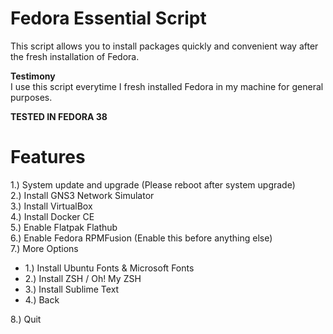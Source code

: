 # Fedora Essential Script

This script allows you to install packages quickly and convenient way after the fresh installation of Fedora.</br>

**Testimony**</br>
I use this script everytime I fresh installed Fedora in my machine for general purposes.</br>

**TESTED IN FEDORA 38**</br>

# Features

1.) System update and upgrade (Please reboot after system upgrade)</br>
2.) Install GNS3 Network Simulator</br>
3.) Install VirtualBox</br>
4.) Install Docker CE</br>
5.) Enable Flatpak Flathub</br>
6.) Enable Fedora RPMFusion (Enable this before anything else)</br>
7.) More Options

 - 1.) Install Ubuntu Fonts & Microsoft Fonts</br>
 - 2.) Install ZSH / Oh! My ZSH</br>
 - 3.) Install Sublime Text</br>
 - 4.) Back</br>
 
8.) Quit</br>
